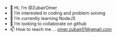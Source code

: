 - 👋 Hi, I’m @ZubairOmer
- 👀 I’m interested in coding and problem solving
- 🌱 I’m currently learning NodeJS
- 💞️ I’m looking to collaborate on github
- 📫 How to reach me ... omer.zubair01@gmail.com

<!---
ZubairOmer/ZubairOmer is a ✨ special ✨ repository because its `README.md` (this file) appears on your GitHub profile.
You can click the Preview link to take a look at your changes.
--->
